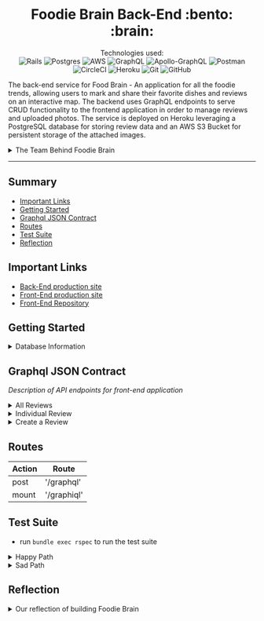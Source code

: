 <div align="center">
<h1> Foodie Brain Back-End :bento: :brain: </h1>

Technologies used:<br>
![Rails](https://img.shields.io/badge/rails-%23CC0000.svg?style=for-the-badge&logo=ruby-on-rails&logoColor=white)
![Postgres](https://img.shields.io/badge/postgres-%23316192.svg?style=for-the-badge&logo=postgresql&logoColor=white)
![AWS](https://img.shields.io/badge/AWS-%23FF9900.svg?style=for-the-badge&logo=amazon-aws&logoColor=white)
![GraphQL](https://img.shields.io/badge/-GraphQL-E10098?style=for-the-badge&logo=graphql&logoColor=white)
![Apollo-GraphQL](https://img.shields.io/badge/-ApolloGraphQL-311C87?style=for-the-badge&logo=apollo-graphql)
![Postman](https://img.shields.io/badge/Postman-FF6C37?style=for-the-badge&logo=postman&logoColor=white)
![CircleCI](https://img.shields.io/badge/circle%20ci-%23161616.svg?style=for-the-badge&logo=circleci&logoColor=white)
![Heroku](https://img.shields.io/badge/heroku-%23430098.svg?style=for-the-badge&logo=heroku&logoColor=white)
![Git](https://img.shields.io/badge/git-%23F05033.svg?style=for-the-badge&logo=git&logoColor=white)
![GitHub](https://img.shields.io/badge/github-%23121011.svg?style=for-the-badge&logo=github&logoColor=white)
</div>


The back-end service for Food Brain -  An application for all the foodie trends, allowing users to mark and share their favorite dishes and reviews on an interactive map. The backend uses GraphQL endpoints to serve CRUD functionality to the frontend application in order to manage reviews and uploaded photos. The service is deployed on Heroku leveraging a PostgreSQL database for storing review data and an AWS S3 Bucket for persistent storage of the attached images.



<details>
<summary>The Team Behind Foodie Brain</summary>

### BE Team
- Chris Asercion [GitHub](https://github.com/ChrisAsercion) | [LinkedIn](https://www.linkedin.com/in/chris-asercion-2a7b68135/)
- Gabe Torres [GitHub](https://github.com/Gabe-Torres) | [LinkedIn](https://www.linkedin.com/in/gabe-torres-74a515269/)
- Weston Schutt [GitHub](https://github.com/westonio) | [LinkedIn](https://www.linkedin.com/in/westonschutt/)
- Zanna Fitch [GitHub](https://github.com/z-fitch) | [LinkedIn](https://www.linkedin.com/in/zannafitch/)

### FE Team
- Lauren DeLaRosa [GitHub](https://github.com/LDeLaRosa13) | [LinkedIn](https://www.linkedin.com/in/lauren-delarosa-3a5a4b260/)
- Paulina Rubio [GitHub](https://github.com/paulina-isabel) | [LinkedIn](https://www.linkedin.com/in/paulina-isabel-rubio/)
</details>


--- 

## Summary 
- [Important Links](#important-links)
- [Getting Started](#getting-started)
- [Graphql JSON Contract](#graphql-json-contract)
- [Routes](#routes)
- [Test Suite](#test-suite)
- [Reflection](#reflection)


## Important Links
- [Back-End production site](https://be-foodie-brain-b49c609f52cc.herokuapp.com/)
- [Front-End production site](https://foodie-brain-4c71bb461e4b.herokuapp.com/)
- [Front-End Repository](https://github.com/Foodie-Brain/fe_foodie)


## Getting Started
<details>
<summary>Database Information</summary>

**Schema**

```ruby

ActiveRecord::Schema[7.0].define(version: 2023_10_19_190749) do
  # These are extensions that must be enabled in order to support this database
  enable_extension "plpgsql"

  create_table "active_storage_attachments", force: :cascade do |t|
    t.string "name", null: false
    t.string "record_type", null: false
    t.bigint "record_id", null: false
    t.bigint "blob_id", null: false
    t.datetime "created_at", null: false
    t.index ["blob_id"], name: "index_active_storage_attachments_on_blob_id"
    t.index ["record_type", "record_id", "name", "blob_id"], name: "index_active_storage_attachments_uniqueness", unique: true
  end

  create_table "active_storage_blobs", force: :cascade do |t|
    t.string "key", null: false
    t.string "filename", null: false
    t.string "content_type"
    t.text "metadata"
    t.string "service_name", null: false
    t.bigint "byte_size", null: false
    t.string "checksum"
    t.datetime "created_at", null: false
    t.index ["key"], name: "index_active_storage_blobs_on_key", unique: true
  end

  create_table "active_storage_variant_records", force: :cascade do |t|
    t.bigint "blob_id", null: false
    t.string "variation_digest", null: false
    t.index ["blob_id", "variation_digest"], name: "index_active_storage_variant_records_uniqueness", unique: true
  end

  create_table "reviews", force: :cascade do |t|
    t.string "name"
    t.string "description"
    t.integer "dairy_free", default: 0
    t.integer "gluten_free", default: 0
    t.integer "halal", default: 0
    t.integer "kosher", default: 0
    t.integer "nut_free", default: 0
    t.integer "vegan", default: 0
    t.integer "vegetarian", default: 0
    t.integer "likes", default: 0
    t.integer "dislikes", default: 0
    t.string "lat"
    t.string "lng"
    t.datetime "created_at", null: false
    t.datetime "updated_at", null: false
  end

  add_foreign_key "active_storage_attachments", "active_storage_blobs", column: "blob_id"
  add_foreign_key "active_storage_variant_records", "active_storage_blobs", column: "blob_id"
end
```

**Gems**
```ruby
gem "rails", "~> 7.0.8"
gem "pg", "~> 1.1"
gem "puma", "~> 5.0"
gem "tzinfo-data", platforms: %i[ mingw mswin x64_mingw jruby ]
gem "bootsnap", require: false

gem 'graphql'
gem 'apollo_upload_server'
gem 'faraday'

group :development, :test do
  gem "debug", platforms: %i[ mri mingw x64_mingw ]
  gem 'factory_bot_rails'
  gem 'faker'
  gem "pry"
  gem "rspec-rails"
  gem 'simplecov'
  gem 'shoulda-matchers', '~> 5.0'
end

group :development do
  gem 'graphiql-rails'
end
```

 **Installing**
 - Fork and clone this repo
  - Run `bundle install`
  - Run `rails db:{create,migrate,seed}`
  - Run `rails s` to start the server
  - Open your browser and navigate to `localhost:3000`
</details>

## Graphql JSON Contract
*Description of API endpoints for front-end application*

<details>
<summary>All Reviews</summary>

- Description of all reviews

> `POST /graphql`

*Request Body:*

```ruby
	{
      reviews {
        id
        name
        photo
        description
        glutenFree
        lat
        lng
        }
		}
```

*Success Response (200 OK):*

- Status: 200 OK
- Description: Successful response with all Reviews.
- Data Format: A hash of review objects, each containing an id, name, description, lat/lon and dietary tag.

*Return*
```ruby
{
    "data": {
        "reviews": [
            {
                "id": "9",
                "name": "Ground Beef Börek",
                "photo": "#<ActiveStorage::Attached::One:0x00007f05a1113d40>",
                "description": "A thin special filo dough stuffed with ground beef and spices. Wrapped like a cinnamon roll.",
                "glutenFree": 0,
                "lat": "39.701664575415506",
                "lng": "-104.911735112018"
            },
            {
                "id": "8",
                "name": "The Gummy Bear Drink",
                "photo": "#<ActiveStorage::Attached::One:0x00007f05a1113a98>",
                "description": "At my local Starbucks. Base: lemonade. Add 3 pumps of raspberry syrup. Taste just like a gummy bear ",
                "glutenFree": 0,
                "lat": "39.80589862614512",
                "lng": "-104.93394674865465"
            },
            {
                "id": "7",
                "name": "Sexiest Pizza ",
                "photo": "#<ActiveStorage::Attached::One:0x00007f05a1113750>",
                "description": "I can't believe it! I found an amazing place called 'Sexy Pizza' that actually serves delicious pizza with gluten free, vegan, and dairy free options!!!! ",
                "glutenFree": 1,
                "lat": "39.75825939135757",
                "lng": "-104.92861858654847"
            },
            {
                "id": "6",
                "name": "Perky Perch ",
                "photo": "#<ActiveStorage::Attached::One:0x00007f05a1113318>",
                "description": "If you like perch you'll love these tacos at Muy Loco Tacos. Super low key. All my friends love this spot.",
                "glutenFree": 0,
                "lat": "39.729914158283826",
                "lng": "-105.08192544995804"
            },
            {
                "id": "5",
                "name": "Crispy Deviled Eggs",
                "photo": "#<ActiveStorage::Attached::One:0x00007f05a1113048>",
                "description": "Lightly fried with bacon on top! One of my favorite plates around the area. ",
                "glutenFree": 0,
                "lat": "39.5628403568038",
                "lng": "-104.98839004393511"
            },
            {
                "id": "4",
                "name": "Beef Noodle Soup",
                "photo": "#<ActiveStorage::Attached::One:0x00007f05a1112eb8>",
                "description": "Zoe MaMa serves up one of the staple Taiwanese dishes - Beef Noodle Soup. It's absolutely amazing, and I recommend adding crispy chili oil and asking for extra cilantro.",
                "glutenFree": 0,
                "lat": "39.75263416959972",
                "lng": "-105.00101833225915"
            },
            {
                "id": "2",
                "name": "Tom Kha Gai Soup",
                "photo": "#<ActiveStorage::Attached::One:0x00007f05a1112d28>",
                "description": "Swing Thai makes some of the best Tom Kha Soup you'll ever find in Colorado - A must try! Pro tip: Add extra veggies and replace chicken with tofu, you won't regret it. ",
                "glutenFree": 0,
                "lat": "39.729893530324524",
                "lng": "-104.94103859752674"
            },
            {
                "id": "1",
                "name": "Flu Shot Pho",
                "photo": "#<ActiveStorage::Attached::One:0x00007f05a1112990>",
                "description": "The \"flu shot\" broth and rare steak pho are fantastic! This broth is made with lemongrass and chili, making it perfect for chilly nights and feeling better!",
                "glutenFree": 0,
                "lat": "39.6881133807199",
                "lng": "-104.93998082733627"
            }
        ]
    }
}
```
---
*Error Response (400):*

- Status: 400 Bad Request
- Description: An error response indicating that the request was invalid.
- Data Format: A hash of that contains the key "errors" and a message describing the error in detail.

*Request Body:*

```ruby
	{
      reviews {
        id
        name
        photo
        price
        glutenFree
        lat
        lng
        }
		}
```

*Return*
```ruby
{
    "errors": [
        {
            "message": "Field 'price' doesn't exist on type 'Review'",
            "locations": [
                {
                    "line": 5,
                    "column": 9
                }
            ],
            "path": [
                "query",
                "reviews",
                "price"
            ],
            "extensions": {
                "code": "undefinedField",
                "typeName": "Review",
                "fieldName": "price"
            }
        }
    ]
}
```
</details>


<details>
<summary>Individual Review</summary>

- Description of an individual review

> `POST /graphql`

*Request Body:*

```ruby
 {
      review(id: 1) {
          id
          name
          photo
          description
          glutenFree
          lat
        	lng
      }
    }
```

*Success Response (200 OK):*

- Status: 200 OK
- Description: Successful response with a Review.
- Data Format: A hash containing a review object, containing an id, name, description, lat/lon and dietary tag.

*Return*
```ruby
{
    "data": {
        "review": {
            "id": "1",
            "name": "Flu Shot Pho",
            "photo": "#<ActiveStorage::Attached::One:0x00007f05a1f221e8>",
            "description": "The \"flu shot\" broth and rare steak pho are fantastic! This broth is made with lemongrass and chili, making it perfect for chilly nights and feeling better!",
            "glutenFree": 0,
            "lat": "39.6881133807199",
            "lng": "-104.93998082733627"
        }
    }
}
```
---
*Error Response (400):*

- Status: 400 Bad Request
- Description: An error response indicating that the request was invalid as no Review matches the requested ID.
- Data Format: A hash of that contains the key "errors" and a message describing the error in detail.

*Request Body:*

```ruby
	{
      reviews(id: 999) {
        id
        name
        photo
        price
        glutenFree
        lat
        lng
        }
		}
```

*Return*
```ruby 
{
  "data": null,
  "errors": [
    {
      "message": "Review not found with id: 999",
      "locations": [
        {
          "line": 2,
          "column": 7
        }
      ],
      "path": [
        "review"
      ]
    }
  ]
}
```
</details>

<details>
<summary>Create a Review</summary>

- Description of creating a review

> `POST /graphql`

*Request Body:*

```ruby
 mutation {
      createReview(input: {
        name: "FireCracker Sushi", 
        photo: "nada.jpg", 
        description: "Fried sushi roll with salmon, creamcheese, and jalapenos",
        dairyFree: 1, 
        glutenFree: 1, 
        halal: 1, 
        kosher: 1, 
        nutFree: 1, 
        vegan: 1, 
        vegitarian: 1, 
        likes: 312, 
        dislikes: 5, 
        lat: "39.72903251256764", 
        lng: "-104.93865153415369"
      }) {
        	id
          name
          description
          glutenFree
          lat
        	lng
      }
    } 
```

*Success Response (200 OK):*

- Status: 200 OK
- Description: Successful response for creating a Review.
- Data Format: A hash containing a review object, containing an id, name, description, lat/lon and dietary tag.

*Return*
```ruby
{
    "data": {
        "createReview": {
            "id": "6",
            "name": "FireCracker Sushi",
            "photo": "#<ActiveStorage::Attached::One:0x00007f05a1f221e8>",
            "description": "Fried sushi roll with salmon, creamcheese, and jalapenos",
            "glutenFree": 1,
            "lat": "39.72903251256764",
            "lng": "-104.93865153415369"
        }
    }
}
```
---
*Error Response (400):*

- Status: 400 Bad Request
- Description: An error response indicating that the request was invalid as all required fields need input.
- Data Format: A hash of that contains the key "errors" and a message describing the error in detail.

*Request Body:*

```ruby
	mutation {
      createReview(input: {
        name: "", 
        photo: "nada.jpg", 
        description: "",
        dairyFree: 1, 
        glutenFree: 1, 
        halal: 1, 
        kosher: 1, 
        nutFree: 1, 
        vegan: 1, 
        vegetarian: 1, 
        likes: 312, 
        dislikes: 5, 
        lat: "39.72903251256764", 
        lng: "-104.93865153415369"
      }) {
        	id
          name
          description
          glutenFree
          lat
        	lng
      }
    } 
```

*Response* 
```ruby
{
    "data": {
        "createReview": null
    },
    "errors": [
        {
            "message": "Name can't be blank, Description can't be blank",
            "locations": [
                {
                    "line": 2,
                    "column": 7
                }
            ],
            "path": [
                "createReview"
            ]
        }
    ]
}
```
</details>

## Routes

| Action | Route |
| ----------- | ----------- |
| post | '/graphql' |
| mount | '/graphiql' |


## Test Suite
 - run `bundle exec rspec` to run the test suite

<details>
<summary>Happy Path</summary>

```ruby
RSpec.describe Mutations::CreateReview, type: :mutation do
  describe 'createReview' do
    let(:name) { "Cinnamon Coffee Cake" }
    let(:description) { "Found this absolutely delicious coffee cake at Kochi coffee, and it's gluten-free!" }
    let(:photo) { "fake_url.png" }
    let(:gluten_free) { 1 }
    let(:lat) { "39.72740886344144" }
    let(:lon) { "-104.93939410569635" }

      let(:mutation) do
        <<~GQL
          mutation createReview($input: CreateReviewInput!) {
            createReview(input: $input) {
              id
              name
              description
              photo
              dairyFree
              glutenFree
              halal
              kosher
              nutFree
              vegan
              vegetarian
              likes
              dislikes
              lat
              lng
            }
          }
        GQL
      end

    it 'creates a new review' do
      input = {
        name: name,
        description: description,
        photo: photo,
        glutenFree: gluten_free,
        lat: lat,
        lng: lng
      }

      result = BeFoodieBrainSchema.execute(
        mutation,
        variables: { input: input }
      )

      expect(result["errors"]).to be_nil

      review = Review.last

      expect(result.dig("data", "createReview", "id")).to eq(review.id.to_s)
      expect(result.dig("data", "createReview", "name")).to eq(name)
      expect(result.dig("data", "createReview", "description")).to eq(description)
      expect(result.dig("data", "createReview", "photo")).to eq(photo)
      expect(result.dig("data", "createReview", "glutenFree")).to eq(gluten_free)
      expect(result.dig("data", "createReview", "lat")).to eq(lat)
      expect(result.dig("data", "createReview", "lon")).to eq(lon)

      expect(result.dig("data", "createReview", "dairyFree")).to eq(0)
      expect(result.dig("data", "createReview", "halal")).to eq(0)
      expect(result.dig("data", "createReview", "kosher")).to eq(0)
      expect(result.dig("data", "createReview", "nutFree")).to eq(0)
      expect(result.dig("data", "createReview", "vegan")).to eq(0)
      expect(result.dig("data", "createReview", "vegetarian")).to eq(0)
      expect(result.dig("data", "createReview", "likes")).to eq(0)
      expect(result.dig("data", "createReview", "dislikes")).to eq(0)
```
</details>

<details>
<summary>Sad Path</summary>

```ruby
describe 'returns an error when no input is provided' do
    let(:name) { "Cinnamon Coffee Cake" }
    let(:description) { "Found this absolutely delicious coffee cake at Kochi coffee, and it's gluten-free!" }
    let(:photo) { "fake_url.png" }
    let(:gluten_free) { 1 }
    let(:lat) { "39.72740886344144" }
    let(:lon) { "-104.93939410569635" }

      let(:mutation) do
        <<~GQL
          mutation createReview($input: CreateReviewInput!) {
            createReview(input: $input) {
              id
              name
              description
              photo
              dairyFree
              glutenFree
              halal
              kosher
              nutFree
              vegan
              vegetarian
              likes
              dislikes
              lat
              lng
            }
          }
        GQL
      end

    it 'returns an error when required fields not provided' do
      input = {
        name:'',
        description: description,
        photo: photo,
        glutenFree: gluten_free,
        lat: lat,
        lng: lng
      }

      result = BeFoodieBrainSchema.execute(
        mutation,
        variables: { input: input }
      )

      expect(result["errors"]).to_not be_nil
      expect(result.dig("data", "createReview")).to be_nil
      expect(result["errors"][0]["message"]).to eq("Name can't be blank")

      input2 = {
        name: '',
        description: '',
        photo: photo,
        glutenFree: gluten_free,
        lat: lat,
        lng: lng
      }

      result2 = BeFoodieBrainSchema.execute(
        mutation,
        variables: { input: input2 }
      )

      expect(result2["errors"][0]["message"]).to eq("Name can't be blank, Description can't be blank")
    end
  end
end
```
</details>

## Reflection 
<details>
<summary>Our reflection of building Foodie Brain</summary>

During the development of the Foodie Brain, we had the opportunity to work on an exciting and challenging project that combined aspects of web development including API integration, database design, graphql, and cross-collaboration with a front-end team. This reflection highlights key aspects of our work and the lessons learned during the development of Foodie Brain.

<u>Creating Endpoints: </u>

As a team, we decided to challenge ourselves to use new technologies such as GraphQL and Apollo to serve endpoints to the front-end instead of traditional REST API endpoints. GraphQL is a query language for APIs which makes it easier for the front-end to manipulate and request only the specific data desired.

<u>Graphql: </u>

Our GraphQl setup includes numerous queries and mutations. Queries include requesting any attributes for all Reviews in the database or any attributes for a specific Review in the database. The Mutations available include creating, updating, and deleting any Reviews in the system. When a request is made to the `/graphql` endpoint, a GraphQL controller handles the queries and mutations by communicating with the Review model and Database. 

<u>Frontend Development/CORS: </u>

Our team created a separate frontend app that operated as its own service, built using React and Leaflet in order to present and manage Reviews on an interactive map. The application leveraged Apollo and GraphQL in order to make calls to this back-end service.

<u>Database Design: </u>

We used a PostgreSQL database to hold the Review object model's data and the relevant Rails ActiveStorage tables for storing attached images. With the back-end service being deployed on Heroku, file storage is only temporary. That said, we also leveraged an AWS S3 (Simple Storage Service) Bucket in production in order to have persistent file storage for the related images.

<u>Successes: </u>
While this was a challenging app to build, we were able to successfully create an application that allows users to mark and share their favorite food spots and dishes on a map. Some successes include:
- Successfully implemented GraphQL to create a dynamic API.
- Successfully implemented Apollo Service to connect the frontend and backend.
- Successfully implemented ActiveStorage to store images.
- Successfully implemented CORS to allow cross-origin requests.
- Successfully implemented CircleCI to run our test suite.
- Successfully implemented Heroku to deploy our application.
- Successfully communicated and collaborated with the frontend team to create a responsive and interactive user interface that includes multiple different languages and technologies.

<u>Lessons Learned: </u>

*Throughout this project, We learned several valuable lessons:*

- The importance of communication and collaboration between frontend and backend teams.
- The importance of planning and creating a roadmap for the project.
- The importance of creating a test suite to ensure that the application is working as expected.
- The importance of research and learning new technologies.
- If able to go back we would possibly put more time into diving into the GraphQL and Apollo Service to make sure we are using it to its full potential. And other techs we thought about using but didn't have time to implement. 

In conclusion, working on this application was a challenging yet rewarding experience. It brought together various aspects of web development, challenging us to create a dynamic application. The project allowed us to expand our knowledge and skills in API integration, database design, front-end development, and introduced a new tech in GraphQL which was a fun new challenge that was exciting to unravel. And it provided valuable lessons that will guide us in future endeavors.
</details>
